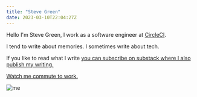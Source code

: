 ```yaml
---
title: "Steve Green"
date: 2023-03-10T22:04:27Z
---
```


Hello I'm Steve Green, I work as a software engineer at [CircleCI](https://circleci.com).

I tend to write about memories. I sometimes write about tech.

If you like to read what I write [you can subscribe on substack where I also publish my writing.](https://greengob.substack.com/)

[Watch me commute to work.](https://www.youtube.com/watch?v=8VX0WNj2Y04)

![me](/img/me-red-black.jpg)


